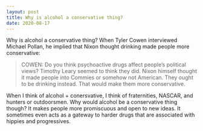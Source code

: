 ```yaml
---
layout: post
title: Why is alcohol a conservative thing?
date: 2020-08-17
---
```


Why is alcohol a conservative thing? When Tyler Cowen interviewed Michael Pollan, he implied that Nixon thought drinking made people more conservative:

> COWEN: Do you think psychoactive drugs affect people’s political views? Timothy Leary seemed to think they did. Nixon himself thought it made people into Commies or somehow not American. They ought to be drinking instead. That would make them more conservative.

When I think of alcohol + conersvative, I think of fraternities, NASCAR, and hunters or outdoorsmen. Why would alcohol be a conservative thing though? It makes people more promiscuous and open to new ideas. It sometimes even acts as a gateway to harder drugs that are associated with hippies and progressives.

